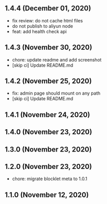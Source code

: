 ## 1.4.4 (December 01, 2020)

- fix review: do not cache html files
- do not publish to aliyun node
- feat: add health check api

## 1.4.3 (November 30, 2020)

- chore: update readme and add screenshot
- [skip ci] Update README.md

## 1.4.2 (November 25, 2020)

- fix: admin page should mount on any path
- [skip ci] Update README.md

## 1.4.1 (November 24, 2020)



## 1.4.0 (November 23, 2020)



## 1.3.0 (November 23, 2020)



## 1.2.0 (November 23, 2020)

- chore: migrate blocklet meta to 1.0.1

## 1.1.0 (November 12, 2020)



